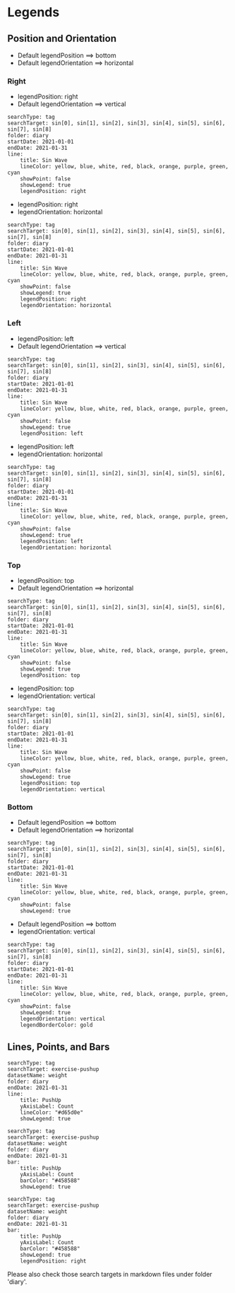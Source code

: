 # Legends

## Position and Orientation

- Default legendPosition ==> bottom
- Default legendOrientation ==> horizontal

### Right

- legendPosition: right
- Default legendOrientation ==> vertical

```tracker
searchType: tag
searchTarget: sin[0], sin[1], sin[2], sin[3], sin[4], sin[5], sin[6], sin[7], sin[8]
folder: diary
startDate: 2021-01-01
endDate: 2021-01-31
line:
    title: Sin Wave
    lineColor: yellow, blue, white, red, black, orange, purple, green, cyan
    showPoint: false
    showLegend: true
    legendPosition: right
```

- legendPosition: right
- legendOrientation: horizontal

```tracker
searchType: tag
searchTarget: sin[0], sin[1], sin[2], sin[3], sin[4], sin[5], sin[6], sin[7], sin[8]
folder: diary
startDate: 2021-01-01
endDate: 2021-01-31
line:
    title: Sin Wave
    lineColor: yellow, blue, white, red, black, orange, purple, green, cyan
    showPoint: false
    showLegend: true
    legendPosition: right
    legendOrientation: horizontal
```

### Left

- legendPosition: left
- Default legendOrientation ==> vertical

```tracker
searchType: tag
searchTarget: sin[0], sin[1], sin[2], sin[3], sin[4], sin[5], sin[6], sin[7], sin[8]
folder: diary
startDate: 2021-01-01
endDate: 2021-01-31
line:
    title: Sin Wave
    lineColor: yellow, blue, white, red, black, orange, purple, green, cyan
    showPoint: false
    showLegend: true
    legendPosition: left
```

- legendPosition: left
- legendOrientation: horizontal

```tracker
searchType: tag
searchTarget: sin[0], sin[1], sin[2], sin[3], sin[4], sin[5], sin[6], sin[7], sin[8]
folder: diary
startDate: 2021-01-01
endDate: 2021-01-31
line:
    title: Sin Wave
    lineColor: yellow, blue, white, red, black, orange, purple, green, cyan
    showPoint: false
    showLegend: true
    legendPosition: left
    legendOrientation: horizontal
```

### Top

- legendPosition: top
- Default legendOrientation ==> horizontal

```tracker
searchType: tag
searchTarget: sin[0], sin[1], sin[2], sin[3], sin[4], sin[5], sin[6], sin[7], sin[8]
folder: diary
startDate: 2021-01-01
endDate: 2021-01-31
line:
    title: Sin Wave
    lineColor: yellow, blue, white, red, black, orange, purple, green, cyan
    showPoint: false
    showLegend: true
    legendPosition: top
```

- legendPosition: top
- legendOrientation: vertical

```tracker
searchType: tag
searchTarget: sin[0], sin[1], sin[2], sin[3], sin[4], sin[5], sin[6], sin[7], sin[8]
folder: diary
startDate: 2021-01-01
endDate: 2021-01-31
line:
    title: Sin Wave
    lineColor: yellow, blue, white, red, black, orange, purple, green, cyan
    showPoint: false
    showLegend: true
    legendPosition: top
    legendOrientation: vertical
```

### Bottom

- Default legendPosition ==> bottom
- Default legendOrientation ==> horizontal

```tracker
searchType: tag
searchTarget: sin[0], sin[1], sin[2], sin[3], sin[4], sin[5], sin[6], sin[7], sin[8]
folder: diary
startDate: 2021-01-01
endDate: 2021-01-31
line:
    title: Sin Wave
    lineColor: yellow, blue, white, red, black, orange, purple, green, cyan
    showPoint: false
    showLegend: true
```

- Default legendPosition ==> bottom
- legendOrientation: vertical

```tracker
searchType: tag
searchTarget: sin[0], sin[1], sin[2], sin[3], sin[4], sin[5], sin[6], sin[7], sin[8]
folder: diary
startDate: 2021-01-01
endDate: 2021-01-31
line:
    title: Sin Wave
    lineColor: yellow, blue, white, red, black, orange, purple, green, cyan
    showPoint: false
    showLegend: true
    legendOrientation: vertical
    legendBorderColor: gold
```

## Lines, Points, and Bars

```tracker
searchType: tag
searchTarget: exercise-pushup
datasetName: weight
folder: diary
endDate: 2021-01-31
line:
    title: PushUp
    yAxisLabel: Count
    lineColor: "#d65d0e"
    showLegend: true
```

```tracker
searchType: tag
searchTarget: exercise-pushup
datasetName: weight
folder: diary
endDate: 2021-01-31
bar:
    title: PushUp
    yAxisLabel: Count
    barColor: "#458588"
    showLegend: true
```

```tracker
searchType: tag
searchTarget: exercise-pushup
datasetName: weight
folder: diary
endDate: 2021-01-31
bar:
    title: PushUp
    yAxisLabel: Count
    barColor: "#458588"
    showLegend: true
    legendPosition: right
```

Please also check those search targets in markdown files under folder 'diary'.
